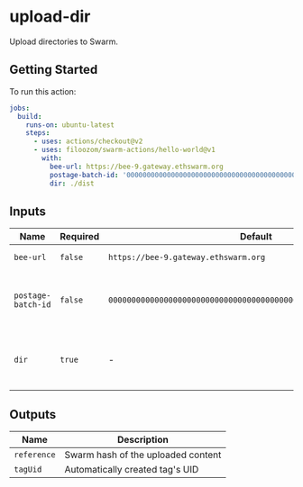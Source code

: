 # upload-dir

Upload directories to Swarm.

## Getting Started

To run this action:

```yaml
jobs:
  build:
    runs-on: ubuntu-latest
    steps:
      - uses: actions/checkout@v2
      - uses: filoozom/swarm-actions/hello-world@v1
        with:
          bee-url: https://bee-9.gateway.ethswarm.org
          postage-batch-id: '0000000000000000000000000000000000000000000000000000000000000000'
          dir: ./dist
```

## Inputs

| Name               | Required | Default                                                            | Description                                            |
| ------------------ | -------- | ------------------------------------------------------------------ | ------------------------------------------------------ |
| `bee-url`          | `false`  | `https://bee-9.gateway.ethswarm.org`                               | URL of Bee node                                        |
| `postage-batch-id` | `false`  | `0000000000000000000000000000000000000000000000000000000000000000` | Batch ID of Postage Stamp that will be used for upload |
| `dir`              | `true`   | -                                                                  | Path to directory that should be uploaded              |

## Outputs

| Name        | Description                        |
| ----------- | ---------------------------------- |
| `reference` | Swarm hash of the uploaded content |
| `tagUid`    | Automatically created tag's UID    |
